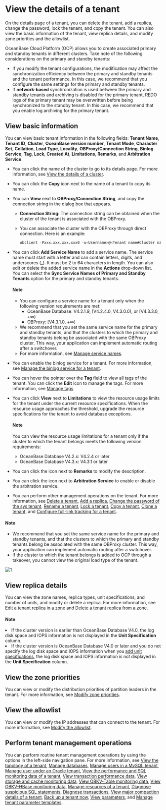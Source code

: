 # View the details of a tenant

On the details page of a tenant, you can delete the tenant, add a replica, change the password, lock the tenant, and copy the tenant. You can also view the basic information of the tenant, view replica details, and modify zone priorities and the allowlist.

OceanBase Cloud Platform (OCP) allows you to create associated primary and standby tenants in different clusters. Take note of the following considerations on the primary and standby tenants:

* If you modify the tenant configurations, the modification may affect the synchronization efficiency between the primary and standby tenants and the tenant performance. In this case, we recommend that you configure the same settings for the primary and standby tenants.
* If <b>network-based</b> synchronization is used between the primary and standby tenants and archiving is disabled for the primary tenant, REDO logs of the primary tenant may be overwritten before being synchronized to the standby tenant. In this case, we recommend that you enable log archiving for the primary tenant.

## View basic information

You can view basic tenant information in the following fields: **Tenant Name**, **Tenant ID**, **Cluster**, **OceanBase version number**, **Tenant Mode**, **Character Set**, **Collation**, **Load Type**, **Locality**, **OBProxy/Connection String**, **Binlog Service**, **Tag**, **Lock**, **Created At**, **Limitations**, **Remarks**, and **Arbitration Service**.

* You can click the name of the cluster to go to its details page. For more information, see [View the details of a cluster](../../600.cluster-functions/300.manage-a-cluster/200.overview-of-the-cluster-details-page.md).

* You can click the **Copy** icon next to the name of a tenant to copy its name.

* You can **View** next to **OBProxy/Connection String**, and copy the connection string in the dialog box that appears.

  * **Connection String**: The connection string can be obtained when the cluster of the tenant is associated with the OBProxy.

  * You can associate the cluster with the OBProxy through direct connection. Here is an example:

    ```sql
    obclient -Pxxx.xxx.xxx.xxx0 -u<Username>@<Tenant name#Cluster name> -P2883 -p****** -c -A sys
    ```

* You can click **Add Service Name** to add a service name. The service name must start with a letter and can contain letters, digits, and underscores (_). It must be 2 to 64 characters in length. You can also edit or delete the added service name in the **Actions** drop-down list. You can select the **Sync Service Names of Primary and Standby Tenants** option for the primary and standby tenants.

  <main id="notice" type='explain'>
  <h4>Note</h4>
  <p>
  <ul>
  <li>You can configure a service name for a tenant only when the following version requirements are met:<ul><li>OceanBase Database: V4.2.1.9, [V4.2.4.0, V4.3.0.0), or [V4.3.3.0, +∞) </li><li>OBProxy: [V4.3.1.0, +∞) </li></ul></li>
  
  <li>We recommend that you set the same service name for the primary and standby tenants, and that the clusters to which the primary and standby tenants belong be associated with the same OBProxy cluster. This way, your application can implement automatic routing after a switchover. </li>
  <li>For more information, see <a href="800.manage-service-name.md">Manage service names</a>. </li>
  </ul>
  </p></main>

* You can enable the binlog service for a tenant. For more information, see [Manage the binlog service for a tenant](700.manage-binlog-service-of-a-tenant.md).

* You can hover the pointer over the **Tag** field to view all tags of the tenant. You can click the **Edit** icon to manage the tags. For more information, see [Manage tags](../../1600.system-management-features/300.manage-tags/100.tags-overview.md).

* You can click **View** next to **Limitations** to view the resource usage limits for the tenant under the current resource specifications. When the resource usage approaches the threshold, upgrade the resource specifications for the tenant to avoid database exceptions.

  <main id="notice" type='explain'>
  <h4>Note</h4>
  <p>You can view the resource usage limitations for a tenant only if the cluster to which the tenant belongs meets the following version requirements:<ul><li>OceanBase Database V4.2.x: V4.2.4 or later</li><li>OceanBase Database V4.3.x: V4.3.1 or later</li></ul>
  </p></main>

* You can click the icon next to **Remarks** to modify the description.

* You can click the icon next to **Arbitration Service** to enable or disable the arbitration service.

* You can perform other management operations on the tenant. For more information, see [Delete a tenant](400.delete-a-tenant.md), [Add a replica](../1000.manage-tenant-replica/200.create-a-replica.md), [Change the password of the sys tenant](500.change-the-sysy-tenant-password.md), [Rename a tenant](250.rename-a-tenant.md), [Lock a tenant](300.locked-a-tenant.md), [Copy a tenant](200.replication-a-tenant.md), [Clone a tenant](350.clone-a-tenant.md), and [Configure full-link tracking for a tenant](600.full-link-diagnostic-configuration-of-tenant.md).

<main id="notice" type='explain'>
<h4>Note</h4>
<p>
<ul><li>We recommend that you set the same service name for the primary and standby tenants, and that the clusters to which the primary and standby tenants belong be associated with the same OBProxy cluster. This way, your application can implement automatic routing after a switchover. </li><li>If the cluster to which the tenant belongs is added to OCP through a takeover, you cannot view the original load type of the tenant. </li></ul>
</p></main>

![1](https://obbusiness-private.oss-cn-shanghai.aliyuncs.com/doc/img/ocp/432/basic-information-of-tenant.png)

## View replica details

You can view the zone names, replica types, unit specifications, and number of units, and modify or delete a replica. For more information, see [Edit a tenant replica in a zone](../1000.manage-tenant-replica/300.edit-a-replica-of-a-tenant-in-a-private-zone.md) and [Delete a tenant replica from a zone](../1000.manage-tenant-replica/400.delete-a-replica-of-a-tenant-in-a-private-zone.md).

<main id="notice" type='explain'>
<h4>Note</h4>
<p><li>If the cluster version is earlier than OceanBase Database V4.0, the log disk space and IOPS information is not displayed in the <b>Unit Specification</b> column. </li><li>If the cluster version is OceanBase Database V4.0 or later and you do not specify the log disk space and IOPS information when you <a href="../400.manage-unit-specification.md">add unit specifications</a>, the log disk space and IOPS information is not displayed in the <b>Unit Specification</b> column. </li></p>
</main>

## View the zone priorities

You can view or modify the distribution priorities of partition leaders in the tenant. For more information, see [Modify zone priorities](670.modify-a-zone-priority.md).

## View the allowlist

You can view or modify the IP addresses that can connect to the tenant. For more information, see [Modify the allowlist](630.modify-the-whitelist.md).

## Perform tenant management operations

You can perform routine tenant management operations by using the options in the left-side navigation pane. For more information, see [View the topology of a tenant](../900.manage-tenant-topulogy/100.view-the-tenant-topology.md), [Manage databases](../1100.database-management.md), [Manage users in a MySQL tenant](../1200.manage-users-and-permissions-under-tenants/100.user-management-under-a-mysql-tenant.md), [Manage user under an Oracle tenant](../1200.manage-users-and-permissions-under-tenants/200.user-management-under-an-oracle-tenant/100.oracle-tenant-user-management.md), [View the performance and SQL monitoring data of a tenant](../../880.manage-performance-monitoring/100.performance-monitoring-overview/400.view-tenant-performance-and-sql.md), [View transaction performance data](../../880.manage-performance-monitoring/100.performance-monitoring-overview/500.view-transaction-performance.md), [View storage and cache monitoring data](../../880.manage-performance-monitoring/100.performance-monitoring-overview/600.view-storage-and-cache-performance.md), [View OBKV-Table monitoring data](../../880.manage-performance-monitoring/100.performance-monitoring-overview/610.view-obkv-table-performance.md), [View OBKV-HBase monitoring data](../../880.manage-performance-monitoring/100.performance-monitoring-overview/620.view-obkv-hbase-performance.md), [Manage resources of a tenant](../500.ocp-resource-unit-specifications.md), [Diagnose suspicious SQL statements](../../1000.diagnosis-and-tuning-fuctions/100.manage-sql-diagnosis/300.suspicious-sql-diagnostics.md), [Diagnose transactions](../../1000.diagnosis-and-tuning-fuctions/200.manage-transaction-diagnostics/200.view-transaction-diagnosis.md), [View major compaction details of a tenant](../1400.manage-tenant-merge/200.details-of-tenant-major-compaction.md), [Back up a tenant now](../../1100.backup-and-restoration-functions/400.backup-now/200.back-up-tenant-now.md), [View parameters](../1600.manage-tenant-parameters/100.view-the-tenant-parameter.md), and [Manage tenant parameter templates](../1500.manage-tenant-parameter-templates.md).

